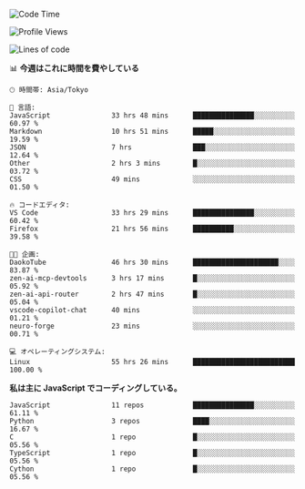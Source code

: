 <!--START_SECTION:waka-->
![Code Time](http://img.shields.io/badge/Code%20Time-331%20hrs%2039%20mins-blue)

![Profile Views](http://img.shields.io/badge/%E3%83%97%E3%83%AD%E3%83%95%E3%82%A3%E3%83%BC%E3%83%AB%E3%83%93%E3%83%A5%E3%83%BC-2-blue)

![Lines of code](https://img.shields.io/badge/%E3%80%8CHello%20World%E3%80%8D%E3%81%8B%E3%82%89%E3%80%81%E7%A7%81%E3%81%AF%E3%81%93%E3%81%86%E6%9B%B8%E3%81%84%E3%81%9F-251.1%20thousand%20%E3%82%B3%E3%83%BC%E3%83%89%E8%A1%8C-blue)

📊 **今週はこれに時間を費やしている** 

```text
🕑︎ 時間帯: Asia/Tokyo

💬 言語: 
JavaScript               33 hrs 48 mins      ███████████████░░░░░░░░░░   60.97 % 
Markdown                 10 hrs 51 mins      █████░░░░░░░░░░░░░░░░░░░░   19.59 % 
JSON                     7 hrs               ███░░░░░░░░░░░░░░░░░░░░░░   12.64 % 
Other                    2 hrs 3 mins        █░░░░░░░░░░░░░░░░░░░░░░░░   03.72 % 
CSS                      49 mins             ░░░░░░░░░░░░░░░░░░░░░░░░░   01.50 % 

🔥 コードエディタ: 
VS Code                  33 hrs 29 mins      ███████████████░░░░░░░░░░   60.42 % 
Firefox                  21 hrs 56 mins      ██████████░░░░░░░░░░░░░░░   39.58 % 

🐱‍💻 企画: 
DaokoTube                46 hrs 30 mins      █████████████████████░░░░   83.87 % 
zen-ai-mcp-devtools      3 hrs 17 mins       █░░░░░░░░░░░░░░░░░░░░░░░░   05.92 % 
zen-ai-api-router        2 hrs 47 mins       █░░░░░░░░░░░░░░░░░░░░░░░░   05.04 % 
vscode-copilot-chat      40 mins             ░░░░░░░░░░░░░░░░░░░░░░░░░   01.21 % 
neuro-forge              23 mins             ░░░░░░░░░░░░░░░░░░░░░░░░░   00.71 % 

💻 オペレーティングシステム: 
Linux                    55 hrs 26 mins      █████████████████████████   100.00 % 
```

**私は主に JavaScript でコーディングしている。** 

```text
JavaScript               11 repos            ███████████████░░░░░░░░░░   61.11 % 
Python                   3 repos             ████░░░░░░░░░░░░░░░░░░░░░   16.67 % 
C                        1 repo              █░░░░░░░░░░░░░░░░░░░░░░░░   05.56 % 
TypeScript               1 repo              █░░░░░░░░░░░░░░░░░░░░░░░░   05.56 % 
Cython                   1 repo              █░░░░░░░░░░░░░░░░░░░░░░░░   05.56 % 
```




<!--END_SECTION:waka-->
